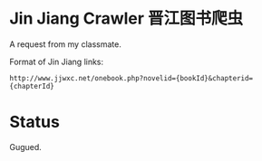 # Jin Jiang Crawler 晋江图书爬虫
A request from my classmate.

Format of Jin Jiang links:
```
http://www.jjwxc.net/onebook.php?novelid={bookId}&chapterid={chapterId}
```

# Status
Gugued.
